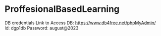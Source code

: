 # ProffesionalBasedLearning

DB credentials
Link to Access DB: https://www.db4free.net/phpMyAdmin/
Id: dgp1db
Password: august@2023
